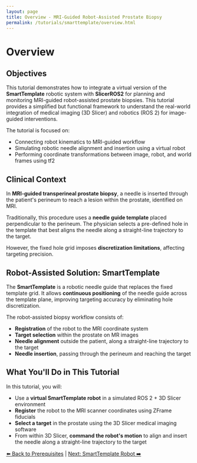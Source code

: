 ```yaml
---
layout: page
title: Overview - MRI-Guided Robot-Assisted Prostate Biopsy
permalink: /tutorials/smarttemplate/overview.html
---
```


# Overview

## Objectives

This tutorial demonstrates how to integrate a virtual version of the **SmartTemplate** robotic system with **SlicerROS2** for planning and monitoring MRI-guided robot-assisted prostate biopsies. This tutorial provides a simplified but functional framework to understand the real-world integration of medical imaging (3D Slicer) and robotics (ROS 2) for image-guided interventions.

The tutorial is focused on:

- Connecting robot kinematics to MRI-guided workflow
- Simulating robotic needle alignment and insertion using a virtual robot
- Performing coordinate transformations between image, robot, and world frames using tf2

## Clinical Context

In **MRI-guided transperineal prostate biopsy**, a needle is inserted through the patient's perineum to reach a lesion within the prostate, identified on MRI.

Traditionally, this procedure uses a **needle guide template** placed perpendicular to the perineum. The physician selects a pre-defined hole in the template that best aligns the needle along a straight-line trajectory to the target.

However, the fixed hole grid imposes **discretization limitations**, affecting targeting precision.

## Robot-Assisted Solution: SmartTemplate

The **SmartTemplate** is a robotic needle guide that replaces the fixed template grid. It allows **continuous positioning** of the needle guide across the template plane, improving targeting accuracy by eliminating hole discretization.

The robot-assisted biopsy workflow consists of:

- **Registration** of the robot to the MRI coordinate system
- **Target selection** within the prostate on MR images
- **Needle alignment** outside the patient, along a straight-line trajectory to the target
- **Needle insertion**, passing through the perineum and reaching the target

## What You'll Do in This Tutorial

In this tutorial, you will:

- Use a **virtual SmartTemplate robot** in a simulated ROS 2 + 3D Slicer environment
- **Register** the robot to the MRI scanner coordinates using ZFrame fiducials
- **Select a target** in the prostate using the 3D Slicer medical imaging software
- From within 3D Slicer, **command the robot's motion** to align and insert the needle along a straight-line trajectory to the target

[⬅️ Back to Prerequisites](prerequisites.html) | [Next: SmartTemplate Robot ➡️](robot.html)